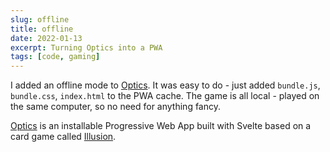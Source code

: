```yaml
---
slug: offline
title: offline
date: 2022-01-13
excerpt: Turning Optics into a PWA
tags: [code, gaming]
---
```


I added an offline mode to [Optics](https://optics.ihtfy.com/). It was easy to do - just added `bundle.js`, `bundle.css`, `index.html` to the PWA cache. The game is all local - played on the same computer, so no need for anything fancy.

[Optics](https://optics.ihtfy.com/) is an installable Progressive Web App built with Svelte based on a card game called [Illusion](https://pandasaurusgames.com/products/illusion).
